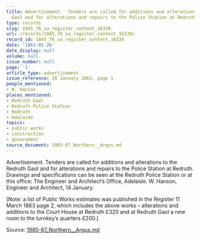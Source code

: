 ```yaml
---
title: Advertisement.  Tenders are called for additions and alterations to the Redruth
  Gaol and for alterations and repairs to the Police Station at Redruth.
type: records
slug: 1845_76_sa_register_content_16339
url: /records/1845_76_sa_register_content_16339/
record_id: 1845_76_sa_register_content_16339
date: '1863-01-26'
date_display: null
volume: null
issue_number: null
page: '1'
article_type: advertisement
issue_reference: 26 January 1863, page 1
people_mentioned:
- W. Hanson
places_mentioned:
- Redruth Gaol
- Redruth Police Station
- Redruth
- Adelaide
topics:
- public works
- construction
- government
source_document: 1985-87_Northern__Argus.md
---
```


Advertisement.  Tenders are called for additions and alterations to the Redruth Gaol and for alterations and repairs to the Police Station at Redruth.  Drawings and specifications can be seen at the Redruth Police Station or at this office: The Engineer and Architect’s Office, Adelaide.  W. Hanson, Engineer and Architect, 14 January.

[Note: a list of Public Works estimates was published in the Register 11 March 1863 page 2, which includes the above works – alterations and additions to the Court House at Redruth £320 and at Redruth Gaol a new room to the turnkey’s quarters £200.]

Source: [1985-87_Northern__Argus.md](/downloads/markdown/1985-87_Northern__Argus.md)
